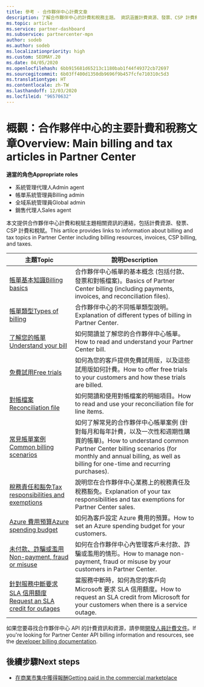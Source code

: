 ```yaml
---
title: 參考 - 合作夥伴中心計費文章
description: 了解合作夥伴中心的計費和稅務主題。 資訊涵蓋計費資源、發票、CSP 計費和稅務。
ms.topic: article
ms.service: partner-dashboard
ms.subservice: partnercenter-mpn
author: sodeb
ms.author: sodeb
ms.localizationpriority: high
ms.custom: SEOMAY.20
ms.date: 04/05/2020
ms.openlocfilehash: 6bb915681d65213c1180bab1f44f49372cb72697
ms.sourcegitcommit: 6b03ff400d1350db9696f9b457fcfe710310c5d3
ms.translationtype: HT
ms.contentlocale: zh-TW
ms.lasthandoff: 12/03/2020
ms.locfileid: "96570632"
---
```

# <a name="overview-main-billing-and-tax-articles-in-partner-center"></a><span data-ttu-id="de470-104">概觀：合作夥伴中心的主要計費和稅務文章</span><span class="sxs-lookup"><span data-stu-id="de470-104">Overview: Main billing and tax articles in Partner Center</span></span>

<span data-ttu-id="de470-105">**適當的角色**</span><span class="sxs-lookup"><span data-stu-id="de470-105">**Appropriate roles**</span></span>

- <span data-ttu-id="de470-106">系統管理代理人</span><span class="sxs-lookup"><span data-stu-id="de470-106">Admin agent</span></span>
- <span data-ttu-id="de470-107">帳單系統管理員</span><span class="sxs-lookup"><span data-stu-id="de470-107">Billing admin</span></span>
- <span data-ttu-id="de470-108">全域系統管理員</span><span class="sxs-lookup"><span data-stu-id="de470-108">Global admin</span></span>
- <span data-ttu-id="de470-109">銷售代理人</span><span class="sxs-lookup"><span data-stu-id="de470-109">Sales agent</span></span>

<span data-ttu-id="de470-110">本文提供合作夥伴中心計費和稅賦主題相關資訊的連結，包括計費資源、發票、CSP 計費和稅賦。</span><span class="sxs-lookup"><span data-stu-id="de470-110">This artilce provides links to information about billing and tax topics in Partner Center including billing resources, invoices, CSP billing, and taxes.</span></span>


| <span data-ttu-id="de470-111">主題</span><span class="sxs-lookup"><span data-stu-id="de470-111">Topic</span></span> | <span data-ttu-id="de470-112">說明</span><span class="sxs-lookup"><span data-stu-id="de470-112">Description</span></span> |
| ----- | ----------- |
| [<span data-ttu-id="de470-113">帳單基本知識</span><span class="sxs-lookup"><span data-stu-id="de470-113">Billing basics</span></span>](billing-basics.md) | <span data-ttu-id="de470-114">合作夥伴中心帳單的基本概念 (包括付款、發票和對帳檔案)。</span><span class="sxs-lookup"><span data-stu-id="de470-114">Basics of Partner Center billing (including payments, invoices, and reconciliation files).</span></span> |
| [<span data-ttu-id="de470-115">帳單類型</span><span class="sxs-lookup"><span data-stu-id="de470-115">Types of billing</span></span>](billing-different-types.md) | <span data-ttu-id="de470-116">合作夥伴中心的不同帳單類型說明。</span><span class="sxs-lookup"><span data-stu-id="de470-116">Explanation of different types of billing in Partner Center.</span></span> |
| [<span data-ttu-id="de470-117">了解您的帳單</span><span class="sxs-lookup"><span data-stu-id="de470-117">Understand your bill</span></span>](read-your-bill.md) | <span data-ttu-id="de470-118">如何閱讀並了解您的合作夥伴中心帳單。</span><span class="sxs-lookup"><span data-stu-id="de470-118">How to read and understand your Partner Center bill.</span></span> |
| [<span data-ttu-id="de470-119">免費試用</span><span class="sxs-lookup"><span data-stu-id="de470-119">Free trials</span></span>](offer-your-customers-trials-of-microsoft-products.md) | <span data-ttu-id="de470-120">如何為您的客戶提供免費試用版，以及這些試用版如何計費。</span><span class="sxs-lookup"><span data-stu-id="de470-120">How to offer free trials to your customers and how these trials are billed.</span></span> |
| [<span data-ttu-id="de470-121">對帳檔案</span><span class="sxs-lookup"><span data-stu-id="de470-121">Reconciliation file</span></span>](use-the-reconciliation-files.md) | <span data-ttu-id="de470-122">如何閱讀和使用對帳檔案的明細項目。</span><span class="sxs-lookup"><span data-stu-id="de470-122">How to read and use your reconciliation file for line items.</span></span> |
| [<span data-ttu-id="de470-123">常見帳單案例</span><span class="sxs-lookup"><span data-stu-id="de470-123">Common billing scenarios</span></span>](common-billing-scenarios.md) | <span data-ttu-id="de470-124">如何了解常見的合作夥伴中心帳單案例 (針對每月和每年計費，以及一次性和週期性購買的帳單)。</span><span class="sxs-lookup"><span data-stu-id="de470-124">How to understand common Partner Center billing scenarios (for monthly and annual billing, as well as billing for one-time and recurring purchases).</span></span> |
| [<span data-ttu-id="de470-125">稅務責任和豁免</span><span class="sxs-lookup"><span data-stu-id="de470-125">Tax responsibilities and exemptions</span></span>](tax-and-tax-exemptions.md) | <span data-ttu-id="de470-126">說明您在合作夥伴中心業務上的稅務責任及稅務豁免。</span><span class="sxs-lookup"><span data-stu-id="de470-126">Explanation of your tax responsibilities and tax exemptions for Partner Center sales.</span></span> |
| [<span data-ttu-id="de470-127">Azure 費用預算</span><span class="sxs-lookup"><span data-stu-id="de470-127">Azure spending budget</span></span>](set-an-azure-spending-budget-for-your-customers.md) | <span data-ttu-id="de470-128">如何為客戶設定 Azure 費用的預算。</span><span class="sxs-lookup"><span data-stu-id="de470-128">How to set an Azure spending budget for your customers.</span></span> |
| [<span data-ttu-id="de470-129">未付款、詐騙或濫用</span><span class="sxs-lookup"><span data-stu-id="de470-129">Non-payment, fraud or misuse</span></span>](non-payment-fraud-misuse.md) | <span data-ttu-id="de470-130">如何在合作夥伴中心內管理客戶未付款、詐騙或濫用的情形。</span><span class="sxs-lookup"><span data-stu-id="de470-130">How to manage non-payment, fraud or misuse by your customers in Partner Center.</span></span> |
| [<span data-ttu-id="de470-131">針對服務中斷要求 SLA 信用額度</span><span class="sxs-lookup"><span data-stu-id="de470-131">Request an SLA credit for outages</span></span>](request-credit.md) | <span data-ttu-id="de470-132">當服務中斷時，如何為您的客戶向 Microsoft 要求 SLA 信用額度。</span><span class="sxs-lookup"><span data-stu-id="de470-132">How to request an SLA credit from Microsoft for your customers when there is a service outage.</span></span> |

<span data-ttu-id="de470-133">如果您要尋找合作夥伴中心 API 的計費資訊和資源，請參閱[開發人員計費文件](/partner-center/develop/manage-billing)。</span><span class="sxs-lookup"><span data-stu-id="de470-133">If you're looking for Partner Center API billing information and resources, see the [developer billing documentation](/partner-center/develop/manage-billing).</span></span>

## <a name="next-steps"></a><span data-ttu-id="de470-134">後續步驟</span><span class="sxs-lookup"><span data-stu-id="de470-134">Next steps</span></span>

- [<span data-ttu-id="de470-135">在商業市集中獲得報酬</span><span class="sxs-lookup"><span data-stu-id="de470-135">Getting paid in the commercial marketplace</span></span>](marketplace-get-paid.md)